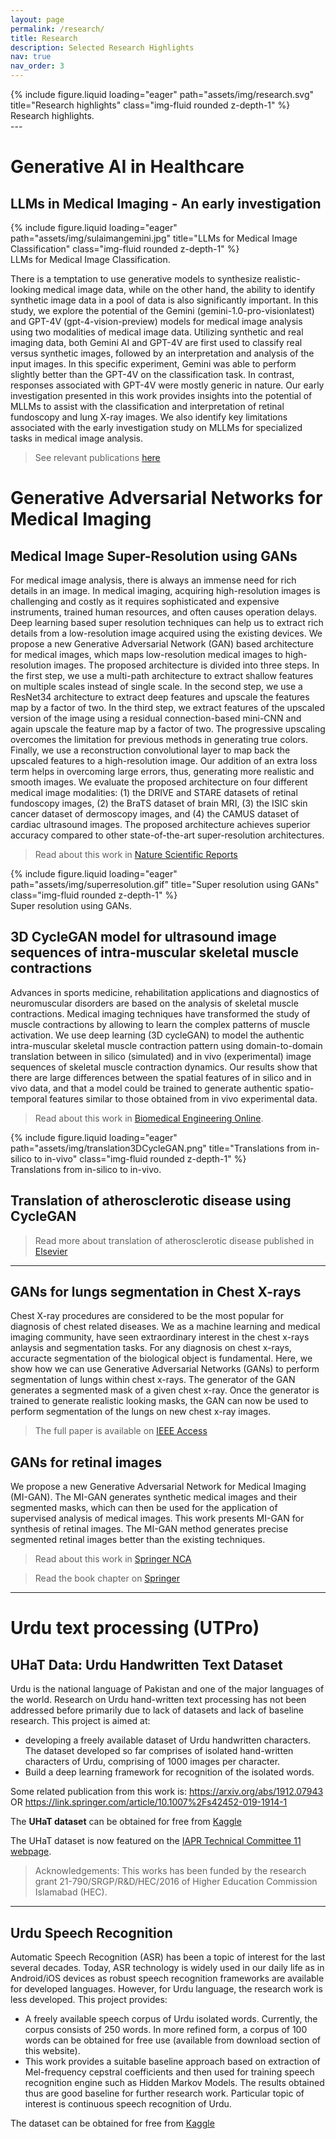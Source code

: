 ```yaml
---
layout: page
permalink: /research/
title: Research
description: Selected Research Highlights
nav: true
nav_order: 3
---
```


<!-- <div style="text-align: center;">
  <img src="https://hazratali.github.io/assets/img/research.svg" alt="Research Highlights" style="display: block; margin: auto; width: 800px; height: auto;">
</div> -->
<div class="row">
    <div class="col-sm mt-3 mt-md-0">
        {% include figure.liquid loading="eager" path="assets/img/research.svg" title="Research highlights" class="img-fluid rounded z-depth-1" %}
    </div>
</div>
<div class="caption">
    Research highlights.
</div>
---

# Generative AI in Healthcare
## LLMs in Medical Imaging - An early investigation

<!-- <div style="text-align: center;">
  <img src="https://hazratali.github.io/assets/img/sulaimangemini.jpg" alt="LLMs for Medical Image Classification" style="display: block; margin: auto; width: 750px; height: auto;">
</div> -->
<div class="row">
    <div class="col-sm mt-3 mt-md-0">
        {% include figure.liquid loading="eager" path="assets/img/sulaimangemini.jpg" title="LLMs for Medical Image Classification" class="img-fluid rounded z-depth-1" %}
    </div>
</div>
<div class="caption">
    LLMs for Medical Image Classification.
</div>

There is a temptation to use generative models to synthesize realistic-looking medical image data, while on the other hand, the ability to identify synthetic image data in a pool of data is also significantly important. In this study, we explore the potential of the Gemini (gemini-1.0-pro-visionlatest) and GPT-4V (gpt-4-vision-preview) models for medical image analysis using two modalities of medical image data. Utilizing synthetic and real imaging data, both Gemini AI and GPT-4V are first used to classify real versus synthetic images, followed by an interpretation and analysis of the input images. In this specific experiment, Gemini was able to perform slightly better than the GPT-4V on the classification task. In contrast, responses associated with GPT-4V were mostly generic in nature. Our early investigation presented in this work provides insights into the potential of MLLMs to assist with the classification and interpretation of retinal fundoscopy and lung X-ray images. We also identify key limitations associated with the early investigation study on MLLMs for specialized tasks in medical image analysis.
> See relevant publications [here](https://ieeexplore.ieee.org/document/10703750)


# Generative Adversarial Networks for Medical Imaging 
## Medical Image Super-Resolution using GANs
For medical image analysis, there is always an immense need for rich details in an image. In medical imaging, acquiring high-resolution images is challenging and costly as it requires sophisticated and expensive instruments, trained human resources, and often causes operation delays. Deep learning based super resolution techniques can help us to extract rich details from a low-resolution image acquired using the existing devices. We propose a new Generative Adversarial Network (GAN) based architecture for medical images, which maps low-resolution medical images to high-resolution images. The proposed architecture is divided into three steps. In the first step, we use a multi-path architecture to extract shallow features on multiple scales instead of single scale. In the second step, we use a ResNet34 architecture to extract deep features and upscale the features map by a factor of two. In the third step, we extract features of the upscaled version of the image using a residual connection-based mini-CNN and again upscale the feature map by a factor of two. The progressive upscaling overcomes the limitation for previous methods in generating true colors. Finally, we use a reconstruction convolutional layer to map back the upscaled features to a high-resolution image. Our addition of an extra loss term helps in overcoming large errors, thus, generating more realistic and smooth images. We evaluate the proposed architecture on four different medical image modalities: (1) the DRIVE and STARE datasets of retinal fundoscopy images, (2) the BraTS dataset of brain MRI, (3) the ISIC skin cancer dataset of dermoscopy images, and (4) the CAMUS dataset of cardiac ultrasound images. The proposed architecture achieves superior accuracy compared to other state-of-the-art super-resolution architectures.

> Read about this work in [Nature Scientific Reports](https://www.nature.com/articles/s41598-022-13658-4)

<!-- <div style="text-align: center;">
  <img src="https://hazratali.github.io/assets/img/superresolution.gif" alt="Super resolution using GANs" style="display: block; margin: auto; width: 700px; height: auto;">
</div> -->

<div class="row">
    <div class="col-sm mt-3 mt-md-0">
        {% include figure.liquid loading="eager" path="assets/img/superresolution.gif" title="Super resolution using GANs" class="img-fluid rounded z-depth-1" %}
    </div>
</div>
<div class="caption">
    Super resolution using GANs.
</div>

## 3D CycleGAN model for ultrasound image sequences of intra-muscular skeletal muscle contractions
Advances in sports medicine, rehabilitation applications and diagnostics of neuromuscular disorders are based on the analysis of skeletal muscle contractions. Medical imaging techniques have transformed the study of muscle contractions by allowing to learn the complex patterns of muscle activation. We use deep learning (3D cycleGAN) to model the authentic intra-muscular skeletal muscle contraction pattern using domain-to-domain translation between in silico (simulated) and in vivo (experimental) image sequences of skeletal muscle contraction dynamics. Our results show that there are large differences between the spatial features of in silico and in vivo data, and that a model could be trained to generate authentic spatio-temporal features similar to those obtained from in vivo experimental data.

> Read about this work in [Biomedical Engineering Online](https://biomedical-engineering-online.biomedcentral.com/articles/10.1186/s12938-022-01016-4). 

<!-- <div style="text-align: center;">
  <img src="https://hazratali.github.io/assets/img/translation3DCycleGAN.png" alt="Translations from in-silico to in-vivo" style="display: block; margin: auto; width: 700px; height: auto;">
</div> -->
<div class="row">
    <div class="col-sm mt-3 mt-md-0">
        {% include figure.liquid loading="eager" path="assets/img/translation3DCycleGAN.png" title="Translations from in-silico to in-vivo" class="img-fluid rounded z-depth-1" %}
    </div>
</div>
<div class="caption">
    Translations from in-silico to in-vivo.
</div>

## Translation of atherosclerotic disease using CycleGAN
> Read more about translation of atherosclerotic disease published in [Elsevier](https://www.sciencedirect.com/science/article/pii/S1746809423003191?via%3Dihub)

---

## GANs for lungs segmentation in Chest X-rays
Chest X-ray procedures are considered to be the most popular for diagnosis of chest related diseases. We as a machine learning and medical imaging community, have seen extraordinary interest in the chest x-rays anlaysis and segmentation tasks. For any diagnosis on chest x-rays, accuracte segmentation of the biological object is fundamental. Here, we show how we can use Generative Adversarial Networks (GANs) to perform segmentation of lungs within chest x-rays. 
The generator of the GAN generates a segmented mask of a given chest x-ray. Once the generator is trained to generate realistic looking masks, the GAN can now be used to perform segmentation of the lungs on new chest x-ray images.
> The full paper is available on [IEEE Access](https://ieeexplore.ieee.org/abstract/document/9171249)

## GANs for retinal images
We propose a new Generative Adversarial Network for Medical Imaging (MI-GAN). The MI-GAN generates synthetic medical images and their segmented masks, which can then be used for the application of supervised analysis of medical images. This work presents MI-GAN for synthesis of retinal images. The MI-GAN method generates precise segmented retinal images better than the existing techniques. 
> Read about this work in [Springer NCA](https://link.springer.com/article/10.1007/s10916-018-1072-9)

> Read the book chapter on [Springer](https://link.springer.com/chapter/10.1007/978-3-030-40977-7_21)

---

# Urdu text processing (UTPro)
## UHaT Data: Urdu Handwritten Text Dataset
Urdu is the national language of Pakistan and one of the major languages of the world. Research on Urdu hand-written text processing has not been addressed before primarily due to lack of datasets and lack of baseline research. This project is aimed at: 
- developing a freely available dataset of Urdu handwritten characters. The dataset developed so far comprises of isolated hand-written characters of Urdu, comprising of 1000 images per character.
- Build a deep learning framework for recognition of the isolated words.

Some related publication from this work is: https://arxiv.org/abs/1912.07943 OR  https://link.springer.com/article/10.1007%2Fs42452-019-1914-1

The **UHaT dataset** can be obtained for free from [Kaggle](https://www.kaggle.com/hazrat/uhat-urdu-handwritten-text-dataset)

​The UHaT dataset is now featured on the [IAPR Technical Committee 11 webpage](https://tc11.cvc.uab.es/datasets/UHaT_1). 

> Acknowledgements: This works has been funded by the research grant 21-790/SRGP/R&D/HEC/2016 of Higher Education Commission Islamabad (HEC).

---

## Urdu Speech Recognition
Automatic Speech Recognition (ASR) has been a topic of interest for the last several decades. Today, ASR technology is widely used in our daily life as in Android/iOS devices as robust speech recognition frameworks are available for developed languages. However, for Urdu language, the research work is less developed. This project provides: 

- A freely available speech corpus of Urdu isolated words. Currently, the corpus consists of 250 words. In more refined form, a corpus of 100 words can be obtained for free use (available from download section of this website).
- This work provides a suitable baseline approach based on extraction of Mel-frequency cepstral coefficients and then used for training speech recognition engine such as Hidden Markov Models. The results obtained thus are good baseline for further research work. Particular topic of interest is continuous speech recognition of Urdu.

The dataset can be obtained for free from [Kaggle](https://www.kaggle.com/datasets/hazrat/urdu-speech-dataset)